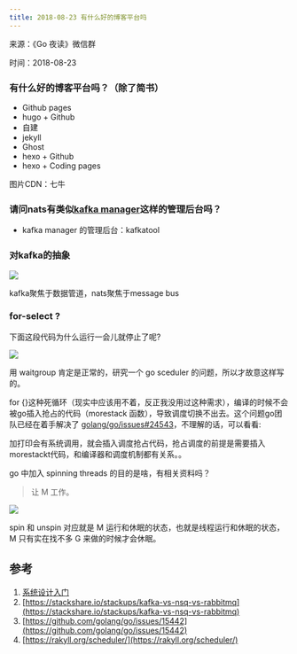 ```yaml
---
title: 2018-08-23 有什么好的博客平台吗
---
```

来源：《Go 夜读》微信群

时间：2018-08-23

### 有什么好的博客平台吗？（除了简书）

- Github pages
- hugo + Github
- 自建
- jekyll
- Ghost
- hexo + Github
- hexo + Coding pages

图片CDN：七牛

### 请问nats有类似[kafka manager](https://github.com/yahoo/kafka-manager)这样的管理后台吗？

- kafka manager 的管理后台：kafkatool

### 对kafka的抽象

![](https://raw.githubusercontent.com/developer-learning/night-reading-go/master/images/2018-08-23-kafka-producer-consumer.png)

kafka聚焦于数据管道，nats聚焦于message bus

### for-select ?

下面这段代码为什么运行一会儿就停止了呢?

![](https://raw.githubusercontent.com/developer-learning/night-reading-go/master/images/2018-08-23-for-select.png)

用 waitgroup 肯定是正常的，研究一个 go sceduler 的问题，所以才故意这样写的。

for {}这种死循环（现实中应该用不着，反正我没用过这种需求），编译的时候不会被go插入抢占的代码（morestack 函数），导致调度切换不出去。这个问题go团队已经在着手解决了 [golang/go/issues#24543](https://github.com/golang/go/issues/24543)，不理解的话，可以看看:[](https://tonybai.com/2017/11/23/the-simple-analysis-of-goroutine-schedule-examples/)

加打印会有系统调用，就会插入调度抢占代码，抢占调度的前提是需要插入morestackt代码，和编译器和调度机制都有关系。。

go 中加入 spinning threads 的目的是啥，有相关资料吗？
>让 M 工作。

![](https://raw.githubusercontent.com/developer-learning/night-reading-go/master/images/2018-08-23-spinning.png)

spin 和 unspin 对应就是 M 运行和休眠的状态，也就是线程运行和休眠的状态，M 只有实在找不多 G 来做的时候才会休眠。

## 参考

1. [系统设计入门](https://github.com/donnemartin/system-design-primer/blob/master/README-zh-Hans.md)
2. [https://stackshare.io/stackups/kafka-vs-nsq-vs-rabbitmq](https://stackshare.io/stackups/kafka-vs-nsq-vs-rabbitmq)
3. [https://github.com/golang/go/issues/15442](https://github.com/golang/go/issues/15442)
4. [https://rakyll.org/scheduler/](https://rakyll.org/scheduler/)

